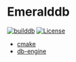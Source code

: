 # Emeralddb

[![builddb](https://github.com/Rembrant777/db-engine/actions/workflows/build.yml/badge.svg)](https://github.com/Rembrant777/db-engine/actions/workflows/build.yml)
[![License](https://img.shields.io/badge/license-%20AGPL-3.0--3-orange.svg)](../db_init/LICENSE)
* [cmake](https://github.com/ttroy50/cmake-examples)
* [db-engine](https://github.com/wangzhonnew/emeralddb)
